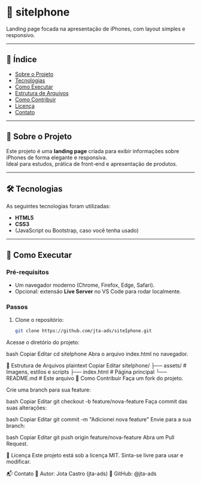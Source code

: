 # 📱 siteIphone

Landing page focada na apresentação de iPhones, com layout simples e responsivo.

---

## 📖 Índice

- [Sobre o Projeto](#sobre-o-projeto)  
- [Tecnologias](#tecnologias)  
- [Como Executar](#como-executar)  
- [Estrutura de Arquivos](#estrutura-de-arquivos)  
- [Como Contribuir](#como-contribuir)  
- [Licença](#licença)  
- [Contato](#contato)

---

## 🔎 Sobre o Projeto

Este projeto é uma **landing page** criada para exibir informações sobre iPhones de forma elegante e responsiva.  
Ideal para estudos, prática de front-end e apresentação de produtos.

---

## 🛠 Tecnologias

As seguintes tecnologias foram utilizadas:

- **HTML5**  
- **CSS3**  
- (JavaScript ou Bootstrap, caso você tenha usado)

---

## 🚀 Como Executar

### Pré-requisitos
- Um navegador moderno (Chrome, Firefox, Edge, Safari).  
- Opcional: extensão **Live Server** no VS Code para rodar localmente.

### Passos
1. Clone o repositório:
   ```bash
   git clone https://github.com/jta-ads/siteIphone.git
Acesse o diretório do projeto:

bash
Copiar
Editar
cd siteIphone
Abra o arquivo index.html no navegador.

📂 Estrutura de Arquivos
plaintext
Copiar
Editar
siteIphone/
├── assets/         # Imagens, estilos e scripts
├── index.html      # Página principal
└── README.md       # Este arquivo
🤝 Como Contribuir
Faça um fork do projeto.

Crie uma branch para sua feature:

bash
Copiar
Editar
git checkout -b feature/nova-feature
Faça commit das suas alterações:

bash
Copiar
Editar
git commit -m "Adicionei nova feature"
Envie para a sua branch:

bash
Copiar
Editar
git push origin feature/nova-feature
Abra um Pull Request.

📜 Licença
Este projeto está sob a licença MIT.
Sinta-se livre para usar e modificar.

📬 Contato
👤 Autor: Jota Castro (jta-ads)
🔗 GitHub: @jta-ads
